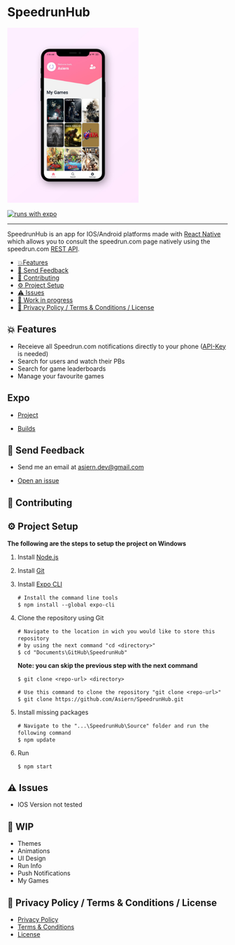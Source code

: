 # SpeedrunHub

<img src="https://github.com/Asiern/SpeedrunHub/blob/master/Readme/assets/Home.jpg" width="300" height="400"/>

[![runs with expo](https://img.shields.io/badge/Runs%20with%20Expo-000.svg?style=flat-square&logo=EXPO&labelColor=f3f3f3&logoColor=000)](https://expo.io/)

---

SpeedrunHub is an app for IOS/Android platforms made with [React Native](https://reactnative.dev/) which allows you to consult the speedrun.com page natively using the speedrun.com [REST API](https://github.com/speedruncomorg/api).

- [:boom:Features](#boom-features)
- [:email: Send Feedback](#email-send-feedback)
- [:raised_hands: Contributing](#raised_hands-contributing)
- [:gear: Project Setup](#gear-project-setup)
- [:warning: Issues](#warning-issues)
- [:construction: Work in progress](#construction-wip)
- [:page_with_curl: Privacy Policy / Terms & Conditions / License](#page_with_curl-privacy-policy--terms--conditions--license)

## :boom: Features

- Receieve all Speedrun.com notifications directly to your phone ([API-Key](https://github.com/speedruncomorg/api/blob/master/authentication.md#aquiring-a-users-api-key) is needed)
- Search for users and watch their PBs
- Search for game leaderboards
- Manage your favourite games

## Expo

- [Project](https://expo.io/dashboard/asiern/speedruncomapp)

- [Builds](https://expo.io/dashboard/asiern/speedruncomapp/builds)

## :email: Send Feedback

- Send me an email at <asiern.dev@gmail.com>

- [Open an issue](https://github.com/Asiern/SpeedrunHub/issues/new/choose)

## :raised_hands: Contributing

## :gear: Project Setup

**The following are the steps to setup the project on Windows**

1.  Install [Node.js](https://nodejs.org/en/)

2.  Install [Git](https://git-scm.com/)

3.  Install [Expo CLI](https://docs.expo.io/get-started/installation/)

    ```
    # Install the command line tools
    $ npm install --global expo-cli
    ```

4.  Clone the repository using Git

    ```
    # Navigate to the location in wich you would like to store this repository
    # by using the next command "cd <directory>"
    $ cd "Documents\GitHub\SpeedrunHub"
    ```

    **Note: you can skip the previous step with the next command**

    ```
    $ git clone <repo-url> <directory>
    ```

    ```
    # Use this command to clone the repository "git clone <repo-url>"
    $ git clone https://github.com/Asiern/SpeedrunHub.git
    ```

5.  Install missing packages

    ```
    # Navigate to the "...\SpeedrunHub\Source" folder and run the following command
    $ npm update
    ```

6.  Run
    ```
    $ npm start
    ```

## :warning: Issues

- IOS Version not tested

## :construction: WIP

- Themes
- Animations
- UI Design
- Run Info
- Push Notifications
- My Games

## :page_with_curl: Privacy Policy / Terms & Conditions / License

- [Privacy Policy](Readme/Privacy%20Policy.md)
- [Terms & Conditions](Readme/Terms%20%26%20Conditions.md)
- [License](LICENSE)
